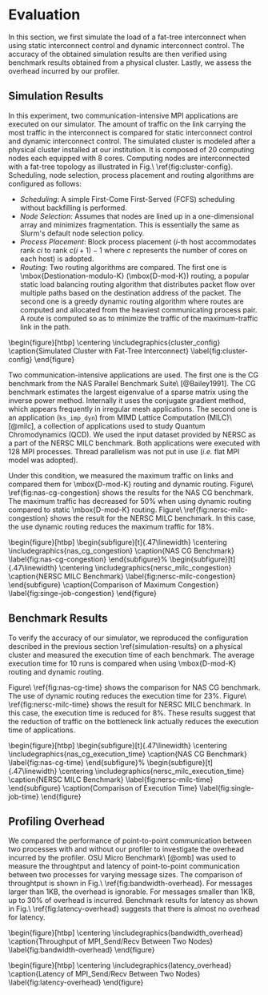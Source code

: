 # Evaluation

In this section, we first simulate the load of a fat-tree interconnect when
using static interconnect control and dynamic interconnect control. The
accuracy of the obtained simulation results are then verified using benchmark
results obtained from a physical cluster. Lastly, we assess the overhead
incurred by our profiler.

## Simulation Results

In this experiment, two communication-intensive MPI applications are executed
on our simulator. The amount of traffic on the link carrying the most traffic
in the interconnect is compared for static interconnect control and dynamic
interconnect control. The simulated cluster is modeled after a physical
cluster installed at our institution. It is composed of 20 computing nodes
each equipped with 8 cores. Computing nodes are interconnected with a fat-tree
topology as illustrated in Fig.\ \ref{fig:cluster-config}. Scheduling, node
selection, process placement and routing algorithms are configured as follows:

- _Scheduling_: A simple First-Come First-Served (FCFS) scheduling without
  backfilling is performed.
- _Node Selection_: Assumes that nodes are lined up in a one-dimensional array
  and minimizes fragmentation. This is essentially the same as Slurm's default
  node selection policy.
- _Process Placement_: Block process placement ($i$-th host accommodates
  rank $ci$ to rank $c(i+1)-1$ where $c$ represents the number of cores on
  each host) is adopted.
- _Routing_: Two routing algorithms are compared. The first one is
  \mbox{Destionation-modulo-K} (\mbox{D-mod-K}) routing, a popular
  static load balancing routing algorithm that distributes packet flow over
  multiple paths based on the destination address of the packet. The second
  one is a greedy dynamic routing algorithm where routes are computed and
  allocated from the heaviest communicating process pair. A route is computed
  so as to minimize the traffic of the maximum-traffic link in the path.

\begin{figure}[htbp]
    \centering
    \includegraphics{cluster_config}
    \caption{Simulated Cluster with Fat-Tree Interconnect}
    \label{fig:cluster-config}
\end{figure}

Two communication-intensive applications are used. The first one
is the CG benchmark from the NAS Parallel Benchmark Suite\ [@Bailey1991]. The
CG benchmark estimates the largest eigenvalue of a sparse matrix using the
inverse power method. Internally it uses the conjugate gradient method, which
appears frequently in irregular mesh applications. The second one is an
application (`ks_imp_dyn`) from MIMD Lattice Computation (MILC)\ [@milc],
a collection of applications used to study Quantum Chromodynamics (QCD). We
used the input dataset provided by NERSC as a part of the NERSC MILC
benchmark. Both applications were executed with 128 MPI processes. Thread
parallelism was not put in use (_i.e._ flat MPI model was adopted).

Under this condition, we measured the maximum traffic on links and compared
them for \mbox{D-mod-K} routing and dynamic routing.
Figure\ \ref{fig:nas-cg-congestion} shows the results for the NAS CG
benchmark. The maximum traffic has decreased for 50% when using dynamic
routing compared to static \mbox{D-mod-K} routing.
Figure\ \ref{fig:nersc-milc-congestion} shows the result for the NERSC MILC
benchmark. In this case, the use dynamic routing reduces the maximum traffic
for 18%.

\begin{figure}[htbp]
    \begin{subfigure}[t]{.47\linewidth}
        \centering
        \includegraphics{nas_cg_congestion}
        \caption{NAS CG Benchmark}
        \label{fig:nas-cg-congestion}
    \end{subfigure}%
    \begin{subfigure}[t]{.47\linewidth}
        \centering
        \includegraphics{nersc_milc_congestion}
        \caption{NERSC MILC Benchmark}
        \label{fig:nersc-milc-congestion}
    \end{subfigure}
    \caption{Comparison of Maximum Congestion}
    \label{fig:singe-job-congestion}
\end{figure}

## Benchmark Results

To verify the accuracy of our simulator, we reproduced the configuration
described in the previous section \ref{simulation-results} on a physical
cluster and measured the execution time of each benchmark. The average
execution time for 10 runs is compared when using \mbox{D-mod-K} routing and
dynamic routing.

Figure\ \ref{fig:nas-cg-time} shows the comparison for NAS CG benchmark.
The use of dynamic routing reduces the execution time for 23%.
Figure\ \ref{fig:nersc-milc-time} shows the result for NERSC MILC benchmark.
In this case, the execution time is reduced for 8%. These results suggest that
the reduction of traffic on the bottleneck link actually reduces the execution
time of applications.

\begin{figure}[htbp]
    \begin{subfigure}[t]{.47\linewidth}
        \centering
        \includegraphics{nas_cg_execution_time}
        \caption{NAS CG Benchmark}
        \label{fig:nas-cg-time}
    \end{subfigure}%
    \begin{subfigure}[t]{.47\linewidth}
        \centering
        \includegraphics{nersc_milc_execution_time}
        \caption{NERSC MILC Benchmark}
        \label{fig:nersc-milc-time}
        \end{subfigure}
    \caption{Comparison of Execution Time}
    \label{fig:single-job-time}
\end{figure}

## Profiling Overhead

We compared the performance of point-to-point communication between
two processes with and without our profiler to investigate the overhead
incurred by the profiler. OSU Micro Benchmark\ [@omb] was used to measure the
throughtput and latency of point-to-point communication between two processes
for varying message sizes. The comparison of throughtput is shown in
Fig.\ \ref{fig:bandwidth-overhead}. For messages larger than 1KB, the overhead
is ignorable. For messages smaller than 1KB, up to 30% of overhead is
incurred. Benchmark results for latency as shown in
Fig.\ \ref{fig:latency-overhead} suggests that there is almost no overhead for
latency.

\begin{figure}[htbp]
    \centering
    \includegraphics{bandwidth_overhead}
    \caption{Throughput of MPI\_Send/Recv Between Two Nodes}
    \label{fig:bandwidth-overhead}
\end{figure}

\begin{figure}[htbp]
    \centering
    \includegraphics{latency_overhead}
    \caption{Latency of MPI\_Send/Recv Between Two Nodes}
    \label{fig:latency-overhead}
\end{figure}
